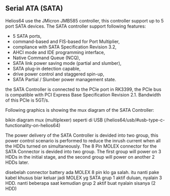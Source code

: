 ## Serial ATA (SATA)

Helios64 use the JMicron JMB585 controller, this controller support up to 5 port SATA devices.
The SATA controller support following features: 

- 5 SATA ports,
- command-based and FIS-based for Port Multiplier,
- compliance with SATA Specification Revision 3.2,
- AHCI mode and IDE programming interface,
- Native Command Queue (NCQ),
- SATA link power saving mode (partial and slumber),
- SATA plug-in detection capable,
- drive power control and staggered spin-up,
- SATA Partial / Slumber power management state.

the SATA Controller is connected to the PCIe port in RK3399, the PCIe bus is compatible with PCI Express Base Specification Revision 2.1.
Bandwidth of this PCIe is 5GT/s.

Following graphics is showing the mux diagram of the SATA Controller:

bikin diagram mux (multiplexer) seperti di USB (/helios64/usb/#usb-type-c-functionality-on-helios64)

The power delivery of the SATA Controller is devided into two group, this power control scenario is performed to reduce the inrush current when all the HDDs turned on simultaneously. 
The 8 Pin MOLEX connector for the SATA Connector is devided into two group. The first group will power on 3 HDDs in the initial stage, and the second group will power on another 2 HDDs later. 

disebelah connector battery ada MOLEX 8 pin klo ga salah. itu nanti pake kabel khusus biar keluar jadi MOLEX yg SATA
grup 1 aktif duluan, nyalain 3 HDD. nanti beberapa saat kemudian grup 2 aktif buat nyalain sisanya (2 HDD)
